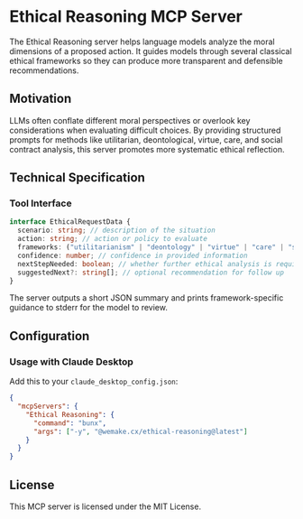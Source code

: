 # Ethical Reasoning MCP Server

The Ethical Reasoning server helps language models analyze the moral dimensions of a proposed action. It guides models
through several classical ethical frameworks so they can produce more transparent and defensible recommendations.

## Motivation

LLMs often conflate different moral perspectives or overlook key considerations when evaluating difficult choices. By
providing structured prompts for methods like utilitarian, deontological, virtue, care, and social contract analysis,
this server promotes more systematic ethical reflection.

## Technical Specification

### Tool Interface

```typescript
interface EthicalRequestData {
  scenario: string; // description of the situation
  action: string; // action or policy to evaluate
  frameworks: ("utilitarianism" | "deontology" | "virtue" | "care" | "social-contract")[]; // frameworks to apply
  confidence: number; // confidence in provided information
  nextStepNeeded: boolean; // whether further ethical analysis is required
  suggestedNext?: string[]; // optional recommendation for follow up
}
```

The server outputs a short JSON summary and prints framework-specific guidance to stderr for the model to review.

## Configuration

### Usage with Claude Desktop

Add this to your `claude_desktop_config.json`:

```json
{
  "mcpServers": {
    "Ethical Reasoning": {
      "command": "bunx",
      "args": ["-y", "@wemake.cx/ethical-reasoning@latest"]
    }
  }
}
```

## License

This MCP server is licensed under the MIT License.
